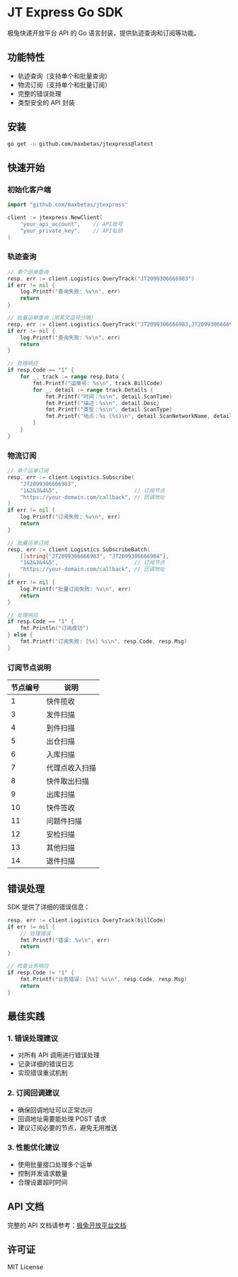 # JT Express Go SDK

极兔快递开放平台 API 的 Go 语言封装，提供轨迹查询和订阅等功能。

## 功能特性

- 轨迹查询（支持单个和批量查询）
- 物流订阅（支持单个和批量订阅）
- 完整的错误处理
- 类型安全的 API 封装

## 安装

```bash
go get -u github.com/maxbetas/jtexpress@latest
```

## 快速开始

### 初始化客户端

```go
import "github.com/maxbetas/jtexpress"

client := jtexpress.NewClient(
    "your_api_account",    // API账号
    "your_private_key",    // API私钥
)
```

### 轨迹查询

```go
// 单个运单查询
resp, err := client.Logistics.QueryTrack("JT2099306666983")
if err != nil {
    log.Printf("查询失败: %v\n", err)
    return
}

// 批量运单查询（用英文逗号分隔）
resp, err := client.Logistics.QueryTrack("JT2099306666983,JT2099306666984")
if err != nil {
    log.Printf("查询失败: %v\n", err)
    return
}

// 处理响应
if resp.Code == "1" {
    for _, track := range resp.Data {
        fmt.Printf("运单号: %s\n", track.BillCode)
        for _, detail := range track.Details {
            fmt.Printf("时间：%s\n", detail.ScanTime)
            fmt.Printf("描述：%s\n", detail.Desc)
            fmt.Printf("类型：%s\n", detail.ScanType)
            fmt.Printf("地点：%s (%s)\n", detail.ScanNetworkName, detail.ScanNetworkProvince)
        }
    }
}
```

### 物流订阅

```go
// 单个运单订阅
resp, err := client.Logistics.Subscribe(
    "JT2099306666983",
    "1&2&3&4&5",                        // 订阅节点
    "https://your-domain.com/callback", // 回调地址
)
if err != nil {
    log.Printf("订阅失败: %v\n", err)
    return
}

// 批量运单订阅
resp, err := client.Logistics.SubscribeBatch(
    []string{"JT2099306666983", "JT2099306666984"},
    "1&2&3&4&5",                        // 订阅节点
    "https://your-domain.com/callback", // 回调地址
)
if err != nil {
    log.Printf("批量订阅失败: %v\n", err)
    return
}

// 处理响应
if resp.Code == "1" {
    fmt.Println("订阅成功")
} else {
    fmt.Printf("订阅失败: [%s] %s\n", resp.Code, resp.Msg)
}
```

### 订阅节点说明
| 节点编号 | 说明 |
|---------|------|
| 1 | 快件揽收 |
| 3 | 发件扫描 |
| 4 | 到件扫描 |
| 5 | 出仓扫描 |
| 6 | 入库扫描 |
| 7 | 代理点收入扫描 |
| 8 | 快件取出扫描 |
| 9 | 出库扫描 |
| 10 | 快件签收 |
| 11 | 问题件扫描 |
| 12 | 安检扫描 |
| 13 | 其他扫描 |
| 14 | 退件扫描 |

## 错误处理

SDK 提供了详细的错误信息：

```go
resp, err := client.Logistics.QueryTrack(billCode)
if err != nil {
    // 处理错误
    fmt.Printf("错误: %v\n", err)
    return
}

// 检查业务响应
if resp.Code != "1" {
    fmt.Printf("业务错误: [%s] %s\n", resp.Code, resp.Msg)
    return
}
```

## 最佳实践

### 1. 错误处理建议
- 对所有 API 调用进行错误处理
- 记录详细的错误日志
- 实现错误重试机制

### 2. 订阅回调建议
- 确保回调地址可以正常访问
- 回调地址需要能处理 POST 请求
- 建议订阅必要的节点，避免无用推送

### 3. 性能优化建议
- 使用批量接口处理多个运单
- 控制并发请求数量
- 合理设置超时时间

## API 文档

完整的 API 文档请参考：[极兔开放平台文档](https://open.jtexpress.com.cn/)

## 许可证

MIT License 